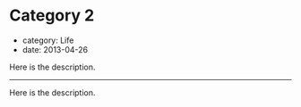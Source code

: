 # Category 2

- category: Life
- date: 2013-04-26

Here is the description.

----

Here is the description.